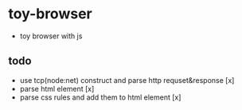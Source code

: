 # toy-browser

- toy browser with js

## todo

- use tcp(node:net) construct and parse http requset&response [x]
- parse html element [x]
- parse css rules and add them to html element [x]
